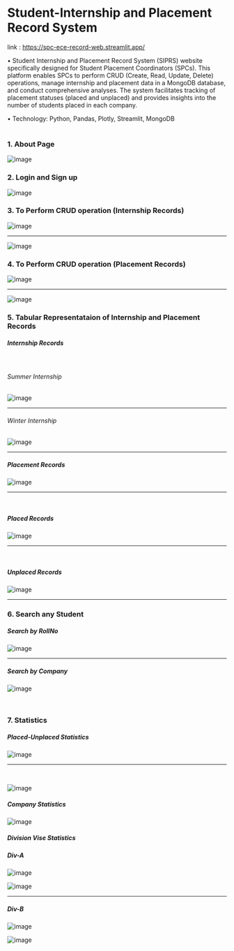 <h1>Student-Internship and Placement Record System</h1>

link :  https://spc-ece-record-web.streamlit.app/

• Student Internship and Placement Record System (SIPRS) website specifically designed for Student Placement Coordinators (SPCs). This platform enables SPCs to perform CRUD (Create, Read, Update, Delete) operations, manage internship and placement data in a MongoDB database, and conduct comprehensive analyses. The system facilitates tracking of placement statuses (placed and unplaced) and provides insights into the number of students placed in each company.

• Technology: Python, Pandas, Plotly, Streamlit, MongoDB
<br>
<br>

<h3>1. About Page</h3>

   ![image](https://github.com/NeelSheth-Developer/Student-Internship-and-Placement-Record-System/assets/149947298/f9491702-7f43-43eb-bed7-87f7e8d8dad9)


<h3>2. Login and Sign up</h3>

  ![image](https://github.com/NeelSheth-Developer/Student-Internship-and-Placement-Record-System/assets/149947298/03782fcc-4e4e-4f57-8850-80d5068abaa5)

 
 <h3>3. To  Perform CRUD operation (Internship Records)</h3> 
 
 ![image](https://github.com/NeelSheth-Developer/Student-Internship-and-Placement-Record-System/assets/149947298/64fa6c73-35e4-400c-bc31-a9f07dc4c47d)
 <hr>
 
 ![image](https://github.com/NeelSheth-Developer/Student-Internship-and-Placement-Record-System/assets/149947298/426ec02f-b851-4830-bf3d-38d6589816a2)

 
<h3>4. To  Perform CRUD operation (Placement Records)</h3> 
 
 ![image](https://github.com/NeelSheth-Developer/Student-Internship-and-Placement-Record-System/assets/149947298/33d9c8f1-4421-462e-9a88-d9206adcc0a4)
 <hr>
 
 ![image](https://github.com/NeelSheth-Developer/Student-Internship-and-Placement-Record-System/assets/149947298/45439463-c8ca-4eaf-a2f1-3f26c2eb5dac)


<h3>5. Tabular Representataion of Internship and Placement Records</h3> 

<h5>Internship Records</h5>
<br>
  <h6>Summer Internship</h6>

 
   ![image](https://github.com/NeelSheth-Developer/Student-Internship-and-Placement-Record-System/assets/149947298/593f290c-3bc7-4573-916e-143a56ae111e)

   <hr>
   <h6>Winter Internship</h6>

   ![image](https://github.com/NeelSheth-Developer/Student-Internship-and-Placement-Record-System/assets/149947298/faabc71c-6140-4689-92f7-f004a3acb02d)

<hr>

<h5>Placement Records</h5>

 ![image](https://github.com/NeelSheth-Developer/Student-Internship-and-Placement-Record-System/assets/149947298/aa013df7-a103-4232-a924-62ee19c222e2)

<hr>
<br>
<h5>Placed Records</h5>

![image](https://github.com/NeelSheth-Developer/Student-Internship-and-Placement-Record-System/assets/149947298/be349025-3c41-4282-ad8c-b069b2ecd75a)

<hr>
<br>
 <h5>Unplaced Records</h5>
 
![image](https://github.com/NeelSheth-Developer/Student-Internship-and-Placement-Record-System/assets/149947298/27bc3c77-3188-4a28-a281-2b0203d824f8)

<hr>

 <h3>6. Search any Student</h3>

 <h5>Search by RollNo</h5>
 
 ![image](https://github.com/NeelSheth-Developer/Student-Internship-and-Placement-Record-System/assets/149947298/449a8f3b-3a66-4764-843b-09703f012b48)

<hr>
<h5>Search by Company</h5>

![image](https://github.com/NeelSheth-Developer/Student-Internship-and-Placement-Record-System/assets/149947298/e7b56e20-4177-4e26-aa03-edbc6d3337bd)

 <br>
 <h3>7. Statistics</h3> 

 <h5>Placed-Unplaced Statistics</h5>

![image](https://github.com/NeelSheth-Developer/Student-Internship-and-Placement-Record-System/assets/149947298/a4d74426-60a8-4c33-a10e-5e00799a53db)
<hr>
<br>

![image](https://github.com/NeelSheth-Developer/Student-Internship-and-Placement-Record-System/assets/149947298/a620e8a9-1811-4c6f-bc54-012bf10a1e8e)

<h5>Company Statistics</h5>

![image](https://github.com/NeelSheth-Developer/Student-Internship-and-Placement-Record-System/assets/149947298/fa009ef2-09c7-47bd-8dd0-02986a9f8d9a)

<h5>Division Vise Statistics</h5>

<h5>Div-A</h5>

![image](https://github.com/NeelSheth-Developer/Student-Internship-and-Placement-Record-System/assets/149947298/92c81323-e103-4f6f-b0c5-cf25d023065c)
<br>


![image](https://github.com/NeelSheth-Developer/Student-Internship-and-Placement-Record-System/assets/149947298/0ec95cdf-36b1-40bd-ab10-27f00723f77a)
<hr>

<h5>Div-B</h5>

![image](https://github.com/NeelSheth-Developer/Student-Internship-and-Placement-Record-System/assets/149947298/5a421723-12cb-467b-baf8-fc4ed18c447e)

![image](https://github.com/NeelSheth-Developer/Student-Internship-and-Placement-Record-System/assets/149947298/d4ab4360-824b-4055-a968-47295f1d70ae)







